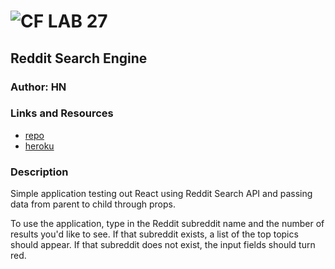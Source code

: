 ![CF](http://i.imgur.com/7v5ASc8.png) LAB 27
=================================================

## Reddit Search Engine

### Author: HN

### Links and Resources
* [repo](https://github.com/xenalara/cf401-27-reddit-search)
* [heroku](http://hn-27-reddit-search.herokuapp.com)

### Description
Simple application testing out React using Reddit Search API and passing data from parent to child through props. 

To use the application, type in the Reddit subreddit name and the number of results you'd like to see. If that subreddit exists, a list of the top topics should appear. If that subreddit does not exist, the input fields should turn red.
